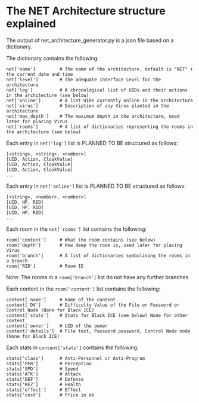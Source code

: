 # The NET Architecture structure explained
The output of net\_architecture\_generator.py is a json file based on a dictionary.

The dictionary contains the following:
```
net['name']         # The name of the architecture, default is "NET" + the current date and time
net['level']        # The adequate Interface Level for the architecture
net['log']          # A chronological list of UIDs and their actions in the architecture (see below)
net['online']       # A list UIDs currently online in the architecture
net['virus']        # Description of any Virus planted in the architecture
net['max_depth']    # The maximum depth in the architecture, used later for placing Virus
net['rooms']        # A list of dictionaries representing the rooms in the architecture (see below)
```
Each entry in <code>net['log']</code> list is PLANNED TO BE structured as follows:
```
[<string>, <string>, <number>]
[UID, Action, CloakValue]
[UID, Action, CloakValue]
[UID, Action, CloakValue]
...
```

Each entry in <code>net['online']</code> list is PLANNED TO BE structured as follows:
```
[<string>, <number>, <number>]
[UID, HP, RID]
[UID, HP, RID]
[UID, HP, RID]
...
```

Each room in the <code>net['rooms']</code> list contains the following:
```
room['content']     # What the room contains (see below)
room['depth']       # How deep the room is, used later for placing Virus
room['branch']      # A list of dictionaries symbolising the rooms in a branch
room['RID']         # Room ID
```
Note: The rooms in a <code>room['branch']</code> list do not have any further branches

Each content in the <code>room['content']</code> list contains the following:
```
content['name']     # Name of the content
content['DV']       # Difficulty Value of the File or Password or Control Node (None for Black ICE)
content['stats']    # Stats for Black ICE (see below) None for other content
content['owner']    # UID of the owner
content['details']  # File text, Password password, Control Node node (None for Black ICE)
```

Each stats in <code>content['stats']</code> contains the following:
```
stats['class']      # Anti-Personnel or Anti-Program
stats['PER']        # Perception 
stats['SPD']        # Speed
stats['ATK']        # Attack
stats['DEF']        # Defense
stats['REZ']        # Health
stats['effect']     # Effect
stats['cost']       # Price in eb
```
